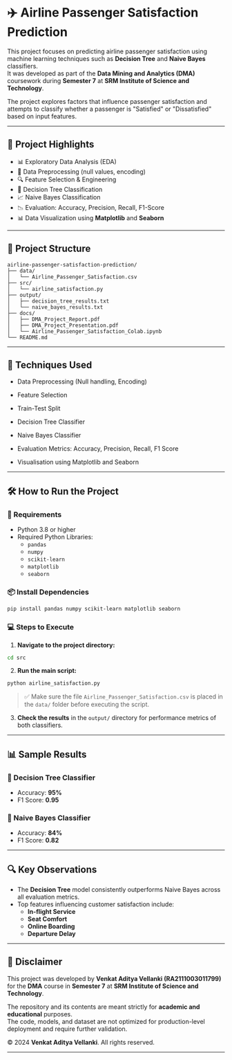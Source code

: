 # ✈️ Airline Passenger Satisfaction Prediction

This project focuses on predicting airline passenger satisfaction using machine learning techniques such as **Decision Tree** and **Naive Bayes** classifiers.  
It was developed as part of the **Data Mining and Analytics (DMA)** coursework during **Semester 7** at **SRM Institute of Science and Technology**.

The project explores factors that influence passenger satisfaction and attempts to classify whether a passenger is "Satisfied" or "Dissatisfied" based on input features.

---

## 🧠 Project Highlights

- 📊 Exploratory Data Analysis (EDA)
- 🧼 Data Preprocessing (null values, encoding)
- 🔍 Feature Selection & Engineering
- 🌲 Decision Tree Classification
- 📈 Naive Bayes Classification
- 📉 Evaluation: Accuracy, Precision, Recall, F1-Score
- 📊 Data Visualization using **Matplotlib** and **Seaborn**

---

## 📁 Project Structure


```
airline-passenger-satisfaction-prediction/
├── data/
│   └── Airline_Passenger_Satisfaction.csv
├── src/
│   └── airline_satisfaction.py
├── output/
│   ├── decision_tree_results.txt
│   └── naive_bayes_results.txt
├── docs/
│   ├── DMA_Project_Report.pdf
│   ├── DMA_Project_Presentation.pdf
│   └── Airline_Passenger_Satisfaction_Colab.ipynb
└── README.md
```

---


## 🧠 Techniques Used

- Data Preprocessing (Null handling, Encoding)

- Feature Selection

- Train-Test Split

- Decision Tree Classifier

- Naive Bayes Classifier

- Evaluation Metrics: Accuracy, Precision, Recall, F1 Score

- Visualisation using Matplotlib and Seaborn


---

## 🛠 How to Run the Project

### 🧱 Requirements

- Python 3.8 or higher  
- Required Python Libraries:
  - `pandas`
  - `numpy`
  - `scikit-learn`
  - `matplotlib`
  - `seaborn`

### 📦 Install Dependencies

```bash
pip install pandas numpy scikit-learn matplotlib seaborn
```

### 💻 Steps to Execute

1. **Navigate to the project directory:**

```bash
cd src
```

2. **Run the main script:**

```bash
python airline_satisfaction.py
```

> ✅ Make sure the file `Airline_Passenger_Satisfaction.csv` is placed in the `data/` folder before executing the script.

3. **Check the results** in the `output/` directory for performance metrics of both classifiers.

---

## 📊 Sample Results

### 🔹 Decision Tree Classifier

- Accuracy: **95%**  
- F1 Score: **0.95**

### 🔸 Naive Bayes Classifier

- Accuracy: **84%**  
- F1 Score: **0.82**

---

## 🔍 Key Observations

- The **Decision Tree** model consistently outperforms Naive Bayes across all evaluation metrics.
- Top features influencing customer satisfaction include:
  - **In-flight Service**
  - **Seat Comfort**
  - **Online Boarding**
  - **Departure Delay**

---

## 📄 Disclaimer

This project was developed by **Venkat Aditya Vellanki (RA2111003011799)** for the **DMA** course in **Semester 7** at **SRM Institute of Science and Technology**.

The repository and its contents are meant strictly for **academic and educational** purposes.  
The code, models, and dataset are not optimized for production-level deployment and require further validation.

© 2024 **Venkat Aditya Vellanki**. All rights reserved.

---
